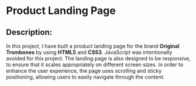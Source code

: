 # Product Landing Page

## Description: 

In this project, I have built a product landing page for the brand **Original Trombones** by using **HTML5** and **CSS3**. JavaScript was intentionally avoided for this project. The landing page is also designed to be responsive, to ensure that it scales appropriately on different screen sizes. In order to enhance the user experience, the page uses scrolling and sticky positioning, allowing users to easily navigate through the content. 
